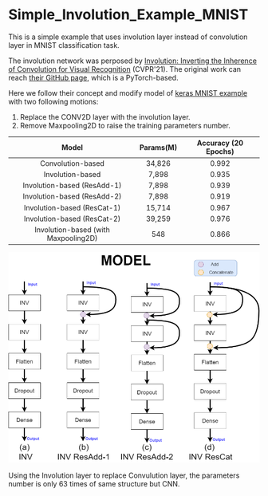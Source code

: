 # Simple_Involution_Example_MNIST
This is a simple example that uses involution layer instead of convolution layer in MNIST classification task.

The involution network was perposed by [Involution: Inverting the Inherence of Convolution for Visual Recognition](https://arxiv.org/abs/2103.06255) (CVPR'21).
The original work can reach [their GitHub page](https://github.com/d-li14/involution/), which is a PyTorch-based.

Here we follow their concept and modify model of [keras MNIST example](https://keras.io/examples/vision/mnist_convnet/) with two following motions:
1. Replace the CONV2D layer with the involution layer.
2. Remove Maxpooling2D to raise the training parameters number.

|         Model         | Params(M) | Accuracy (20 Epochs) |
:---------------------:|:---------:|:--------:|
| Convolution-based    |  34,826 | 0.992  | 
| Involution-based    |  7,898 | 0.935  | 
| Involution-based (ResAdd-1)    |  7,898 | 0.939  | 
| Involution-based (ResAdd-2)    |  7,898 | 0.919  | 
| Involution-based (ResCat-1)    |  15,714 | 0.967  | 
| Involution-based (ResCat-2)    |  39,259 | 0.976  | 
| Involution-based (with Maxpooling2D)    |  548 | 0.866  |

![Net](https://github.com/JacobChen1998/Involution_Example_MNIST/blob/main/Network.png)

Using the Involution layer to replace Convulution layer, the parameters number is only 63 times of same structure but CNN.

